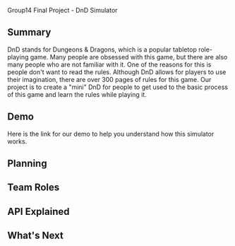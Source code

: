 Group14 Final Project - DnD Simulator
## Summary

DnD stands for Dungeons & Dragons, which is a popular tabletop role-playing game. Many people are obsessed with this game, but there are also many people who are not familiar with it. One of the reasons for this is people don't want to read the rules. Although DnD allows for players to use their imagination, there are over 300 pages of rules for this game. Our project is to create a "mini" DnD for people to get used to the basic process of this game and learn the rules while playing it.

## Demo

Here is the link for our demo to help you understand how this simulator works.

## Planning


## Team Roles

## API Explained

## What's Next
